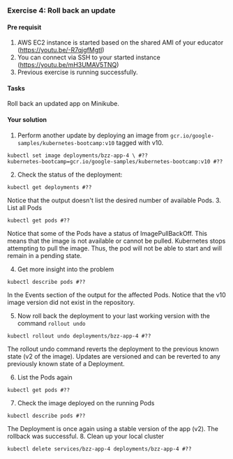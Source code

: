 ### Exercise 4: Roll back an update
####  Pre requisit
1. AWS EC2 instance is started based on the shared AMI of your educator (https://youtu.be/-R7qjgfMgtI)  
2. You can connect via SSH to your started instance (https://youtu.be/mH3UMAV5TNQ)
3. Previous exercise is running successfully.
#### Tasks
Roll back an updated app on Minikube.
#### Your solution
1. Perform another update by deploying an image
from ```gcr.io/google-samples/kubernetes-bootcamp:v10``` tagged with v10.
```
kubectl set image deployments/bzz-app-4 \ #??
kubernetes-bootcamp=gcr.io/google-samples/kubernetes-bootcamp:v10 #??
```
2. Check the status of the deployment:
```
kubectl get deployments #??
```
Notice that the output doesn't list the desired number of available Pods. 
3. List all Pods
```
kubectl get pods #??
```
Notice that some of the Pods have a status of ImagePullBackOff.
This means that the image is not available or cannot be pulled.
Kubernetes stops attempting to pull the image. 
Thus, the pod will not be able to start and will remain in a pending state.

4. Get more insight into the problem
```
kubectl describe pods #??
```
In the Events section of the output for the affected Pods.
Notice that the v10 image version did not exist in the repository.

5. Now roll back the deployment to your last working version with the command ````rollout undo````
```
kubectl rollout undo deployments/bzz-app-4 #??
```
The rollout undo command reverts the deployment to the previous known state (v2 of the image). 
Updates are versioned and can be reverted to any previously known state 
of a Deployment.

6. List the Pods again
```
kubectl get pods #??
```
7. Check the image deployed on the running Pods
```
kubectl describe pods #??
```
The Deployment is once again using a stable version of the app (v2). The rollback was successful.
8. Clean up your local cluster
```
kubectl delete services/bzz-app-4 deployments/bzz-app-4 #??
```